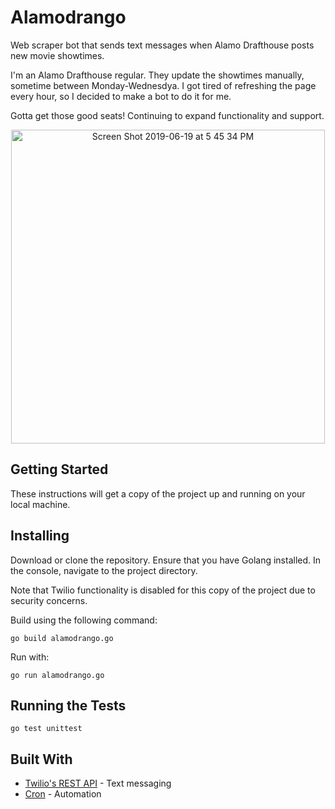 # Alamodrango

Web scraper bot that sends text messages when Alamo Drafthouse posts new movie showtimes.

I'm an Alamo Drafthouse regular. They update the showtimes manually, sometime between Monday-Wednesdya. I got tired of refreshing the page every hour, so I decided to make a bot to do it for me. 

Gotta get those good seats! Continuing to expand functionality and support.

<p align="center"><img width="502" alt="Screen Shot 2019-06-19 at 5 45 34 PM" src="https://user-images.githubusercontent.com/44475953/59811201-a66ac480-92bd-11e9-967d-c54b5d8c6b4e.png"></p> 
 
## Getting Started
These instructions will get a copy of the project up and running on your local machine.

## Installing

Download or clone the repository. Ensure that you have Golang installed. In the console, navigate to the project directory. 

Note that Twilio functionality is disabled for this copy of the project due to security concerns.

Build using the following command:
```
go build alamodrango.go
```
Run with:
```
go run alamodrango.go
```

## Running the Tests

```
go test unittest
```

## Built With

* [Twilio's REST API](https://www.twilio.com/) - Text messaging
* [Cron](https://github.com/robfig/cron) - Automation 
